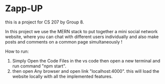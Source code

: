 # Zapp-UP
this is a project for CS 207 by Group 8.

In this project we use the MERN stack to put together a mini social network website,
where you can chat with different users individually and also make posts and comments on a common page simultaneously !

How to run:
1) Simply Open the Code Files in the vs code then open a new terminal and run command "npm start".
2) then open Any browser and open link "localhost:4000". this will load the website locally with all the implemented features.
